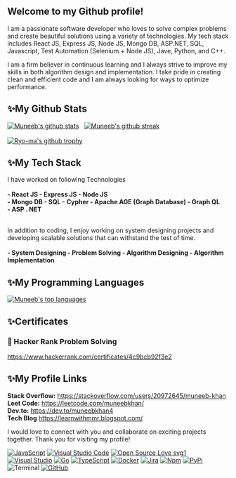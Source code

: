 ## Welcome to my Github profile!

I am a passionate software developer who loves to solve complex problems and create beautiful solutions using a variety of technologies. My tech stack includes React JS, Express JS, Node JS, Mongo DB, ASP.NET, SQL, Javascript, Test Automation (Selenium + Node JS), Jave, Python, and C++.

I am a firm believer in continuous learning and I always strive to improve my skills in both algorithm design and implementation. I take pride in creating clean and efficient code and I am always looking for ways to optimize performance.

## ✨My Github Stats
[![Muneeb's github stats](https://github-readme-stats.vercel.app/api?username=muneebkhan4&theme=blue-green)](https://github.com/muneeb4/github-readme-stats) &nbsp;  [![Muneeb's github streak](https://github-readme-streak-stats.herokuapp.com/?user=muneebkhan4&theme=blue-green)](https://github.com/muneebkhan4/github-readme-streak-stats)</br></br>
[![Ryo-ma's github trophy](https://github-profile-trophy.vercel.app/?username=Naereen&row=1)](https://github.com/ryo-ma/github-profile-trophy)

## ✨My Tech Stack
I have worked on following Technologies</br></br>
**- React JS - Express JS - Node JS**</br>
**- Mongo DB - SQL - Cypher - Apache AGE (Graph Database) - Graph QL**</br>
**- ASP . NET**</br></br>

In addition to coding, I enjoy working on system designing projects and developing scalable solutions that can withstand the test of time.</br></br>
**- System Designing - Problem Solving - Algorithm Designing - Algorithm Implementation**

## ✨My Programming Languages
  [![Muneeb's top languages](https://github-readme-stats.vercel.app/api/top-langs/?username=muneebkhan4&theme=blue-green)](https://github.com/muneebkhan4/github-readme-stats)</br>
    


## ✨Certificates
  ### 👑 Hacker Rank Problem Solving
  https://www.hackerrank.com/certificates/4c9bcb92f3e2

## ✨My Profile Links
**Stack Overflow:** https://stackoverflow.com/users/20972645/muneeb-khan </br>
**Leet Code:**      https://leetcode.com/muneebkhan/</br>
**Dev.to:**         https://dev.to/muneebkhan4</br>
**Tech Blog**       https://learnwithmmr.blogspot.com/</br>


I would love to connect with you and collaborate on exciting projects together. Thank you for visiting my profile!

[![JavaScript](https://img.shields.io/badge/--F7DF1E?logo=javascript&logoColor=000)](https://www.javascript.com/) [![Visual Studio Code](https://img.shields.io/badge/--007ACC?logo=visual%20studio%20code&logoColor=ffffff)](https://code.visualstudio.com/) [![Open Source Love svg1](https://badges.frapsoft.com/os/v1/open-source.svg?v=103)](https://github.com/ellerbrock/open-source-badges/) [![Visual Studio](https://badgen.net/badge/icon/visualstudio?icon=visualstudio&label)](https://visualstudio.microsoft.com) [![Go](https://img.shields.io/badge/--00ADD8?logo=go&logoColor=ffffff)](https://golang.org/) [![TypeScript](https://img.shields.io/badge/--3178C6?logo=typescript&logoColor=ffffff)](https://www.typescriptlang.org/) [![Docker](https://badgen.net/badge/icon/docker?icon=docker&label)](https://https://docker.com/) [![Jira](https://badgen.net/badge/icon/jira?icon=jira&label)](https://https://jira.com/) [![Npm](https://badgen.net/badge/icon/npm?icon=npm&label)](https://https://npmjs.com/) [![PyPi](https://badgen.net/badge/icon/pypi?icon=pypi&label)](https://https://pypi.org/) ![Terminal](https://badgen.net/badge/icon/terminal?icon=terminal&label) [![GitHub](https://badgen.net/badge/icon/github?icon=github&label)](https://github.com)
<!---
muneebkhan4/muneebkhan4 is a ✨ special ✨ repository because its `README.md` (this file) appears on your GitHub profile.
You can click the Preview link to take a look at your changes.
--->
